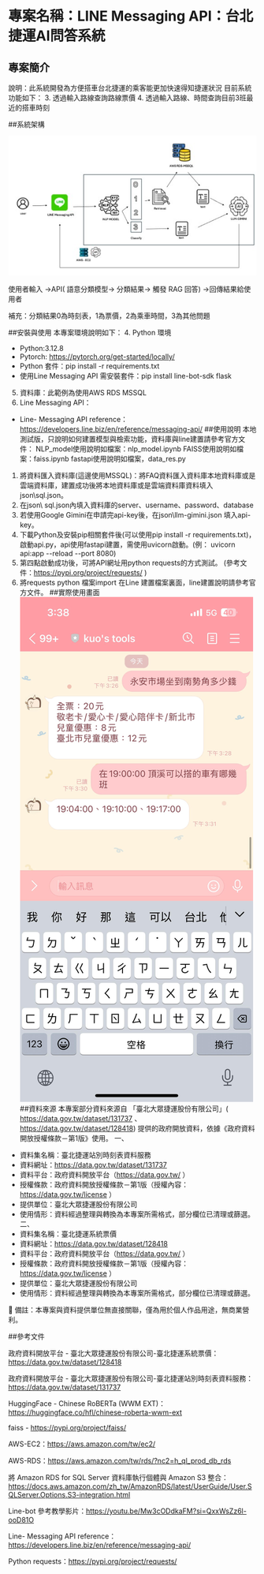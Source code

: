 # 專案名稱：LINE Messaging API：台北捷運AI問答系統
## 專案簡介
說明：此系統開發為方便搭車台北捷運的乘客能更加快速得知捷運狀況
目前系統功能如下：
3.	透過輸入路線查詢路線票價
4.	透過輸入路線、時間查詢目前3班最近的搭車時刻

##系統架構

 ![系統架構圖](static/system.jpg)

使用者輸入 →API( 語意分類模型→ 分類結果→ 觸發 RAG 回答) →回傳結果給使用者

補充：分類結果0為時刻表，1為票價，2為乘車時間，3為其他問題

##安裝與使用
本專案環境說明如下：
4.	Python 環境
-	Python:3.12.8
-	Pytorch: https://pytorch.org/get-started/locally/ 
-	Python 套件：pip install -r requirements.txt
-	使用Line Messaging API 需安裝套件：pip install line-bot-sdk flask
5.	資料庫：此範例為使用AWS RDS MSSQL
6.	Line Messaging API：
-	Line- Messaging API reference：https://developers.line.biz/en/reference/messaging-api/ 
##使用說明
本地測試版，只說明如何建置模型與檢索功能，資料庫與line建置請參考官方文件：
NLP_model使用說明如檔案：nlp_model.ipynb
FAISS使用說明如檔案：faiss.ipynb
fastapi使用說明如檔案，data_res.py
1.	將資料匯入資料庫(這邊使用MSSQL)：將FAQ資料匯入資料庫本地資料庫或是雲端資料庫，建置成功後將本地資料庫或是雲端資料庫資料填入json\sql.json。
2.	在json\ sql.json內填入資料庫的server、username、password、database
3.	若使用Google Gimini在申請完api-key後，在json\llm-gimini.json
填入api-key。
4.	下載Python及安裝pip相關套件後(可以使用pip install -r requirements.txt)，啟動api.py，api使用fastapi建置，需使用uvicorn啟動。(例： uvicorn api:app --reload --port 8080)
5.	第四點啟動成功後，可將API網址用python requests的方式測試。
(參考文件：https://pypi.org/project/requests/ )
6.	將requests python 檔案import 在Line 建置檔案裏面，line建置說明請參考官方文件。
##實際使用畫面
 ![實際畫面](static/Instructions.jpg)
##資料來源
本專案部分資料來源自 「臺北大眾捷運股份有限公司」( https://data.gov.tw/dataset/131737 、https://data.gov.tw/dataset/128418) 提供的政府開放資料，依據《政府資料開放授權條款－第1版》使用。
一、
- 資料集名稱：臺北捷運站別時刻表資料服務
- 資料網址：https://data.gov.tw/dataset/131737 
- 資料平台：政府資料開放平台（https://data.gov.tw/ ）
- 授權條款：政府資料開放授權條款－第1版（授權內容：https://data.gov.tw/license ）
- 提供單位：臺北大眾捷運股份有限公司
- 使用情形：資料經過整理與轉換為本專案所需格式，部分欄位已清理或篩選。
二、
- 資料集名稱：臺北捷運系統票價
- 資料網址：https://data.gov.tw/dataset/128418 
- 資料平台：政府資料開放平台（https://data.gov.tw/ ）
- 授權條款：政府資料開放授權條款－第1版（授權內容：https://data.gov.tw/license ）
- 提供單位：臺北大眾捷運股份有限公司
- 使用情形：資料經過整理與轉換為本專案所需格式，部分欄位已清理或篩選。

 📌 備註：本專案與資料提供單位無直接關聯，僅為用於個人作品用途，無商業營利。

##參考文件

政府資料開放平台 - 臺北大眾捷運股份有限公司-臺北捷運系統票價：https://data.gov.tw/dataset/128418 

政府資料開放平台 - 臺北大眾捷運股份有限公司-臺北捷運站別時刻表資料服務：https://data.gov.tw/dataset/131737 

HuggingFace - Chinese RoBERTa (WWM EXT)：https://huggingface.co/hfl/chinese-roberta-wwm-ext 

faiss - https://pypi.org/project/faiss/ 

AWS-EC2：https://aws.amazon.com/tw/ec2/ 

AWS-RDS：https://aws.amazon.com/tw/rds/?nc2=h_ql_prod_db_rds 

將 Amazon RDS for SQL Server 資料庫執行個體與 Amazon S3 整合：
https://docs.aws.amazon.com/zh_tw/AmazonRDS/latest/UserGuide/User.SQLServer.Options.S3-integration.html 

Line-bot 參考教學影片：https://youtu.be/Mw3cODdkaFM?si=QxxWsZz6l-ooD81O

Line- Messaging API reference：  https://developers.line.biz/en/reference/messaging-api/ 

Python requests：https://pypi.org/project/requests/
